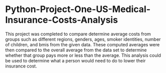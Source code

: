 # Python-Project-One-US-Medical-Insurance-Costs-Analysis
This project was completed to compare determine average costs from groups such as different regions, genders, ages, smoker identities, number of children, and bmis from the given data. These computed averages were then compared to the overall average from the data set to determine whether that group pays more or less than the average. 
This analysis could be used to determine what a person would need to do to lower their insurance cost. 

